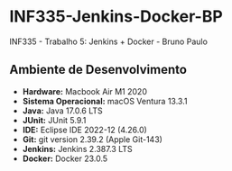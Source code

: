 # INF335-Jenkins-Docker-BP
INF335 - Trabalho 5: Jenkins + Docker - Bruno Paulo

## Ambiente de Desenvolvimento
 - **Hardware:** Macbook Air M1 2020
 - **Sistema Operacional:** macOS Ventura 13.3.1
 - **Java:** Java 17.0.6 LTS
 - **JUnit:** JUnit 5.9.1
 - **IDE:** Eclipse IDE 2022-12 (4.26.0)
 - **Git:** git version 2.39.2 (Apple Git-143)
 - **Jenkins:** Jenkins 2.387.3 LTS
 - **Docker:** Docker 23.0.5
